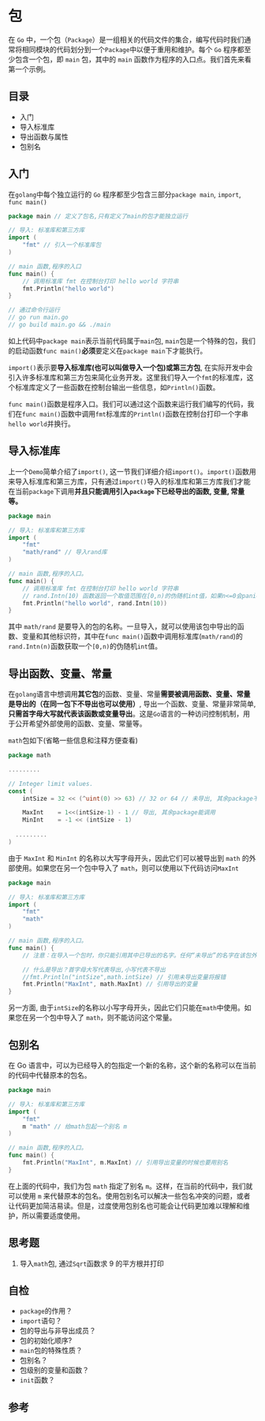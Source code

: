 # 包

在 `Go` 中，一个包（`Package`）是一组相关的代码文件的集合，编写代码时我们通常将相同模块的代码划分到一个`Package`中以便于重用和维护。每个 `Go` 程序都至少包含一个包，即 `main` 包，其中的 `main` 函数作为程序的入口点。我们首先来看第一个示例。

## 目录

- 入门
- 导入标准库
- 导出函数与属性
- 包别名

## 入门 

在`golang`中每个独立运行的 `Go` 程序都至少包含三部分`package main`, `import`, `func main()`

```go
package main // 定义了包名,只有定义了main的包才能独立运行

// 导入: 标准库和第三方库
import (
	"fmt" // 引入一个标准库包
)

// main 函数,程序的入口
func main() {
	// 调用标准库 fmt 在控制台打印 hello world 字符串
	fmt.Println("hello world")
}

// 通过命令行运行
// go run main.go
// go build main.go && ./main
```

如上代码中`package main`表示当前代码属于`main`包, `main`包是一个特殊的包，我们的启动函数`func main()`**必须**要定义在`package main`下才能执行。

`import()`表示要**导入标准库(**也可以叫做导入一个包)或**第三方包**, 在实际开发中会引入许多标准库和第三方包来简化业务开发。这里我们导入一个`fmt`的标准库，这个标准库定义了一些函数在控制台输出一些信息，如`Println()`函数。

`func main()`函数是程序入口。我们可以通过这个函数来运行我们编写的代码，我们在`func main()`函数中调用`fmt`标准库的`Println()`函数在控制台打印一个字串`hello world`并换行。

## 导入标准库

上一个`Demo`简单介绍了`import()`, 这一节我们详细介绍`import()`。`import()`函数用来导入标准库和第三方库，只有通过`import()`导入的标准库和第三方库我们才能在当前`package`下调用**并且只能调用引入`package`下已经导出的函数, 变量, 常量等。**

```go
package main

// 导入: 标准库和第三方库
import (
	"fmt"
	"math/rand" // 导入rand库
)

// main 函数,程序的入口。
func main() {
	// 调用标准库 fmt 在控制台打印 hello world 字符串
	// rand.Intn(10) 函数返回一个取值范围在[0,n)的伪随机int值，如果n<=0会panic。
	fmt.Println("hello world", rand.Intn(10))
}
```

其中 `math/rand` 是要导入的包的名称。一旦导入，就可以使用该包中导出的函数、变量和其他标识符，其中在`func main()`函数中调用标准库(`math/rand`)的`rand.Intn(n)`函数获取一个`[0,n)`的伪随机`int`值。

## 导出函数、变量、常量

在`golang`语言中想调用**其它包**的函数、变量、常量**需要被调用函数、变量、常量是导出的（在同一包下不导出也可以使用）**, 导出一个函数、变量、常量非常简单, **只需首字母大写就代表该函数或变量导出**。这是`Go`语言的一种访问控制机制，用于公开希望外部使用的函数、变量、常量等。

`math`包如下(省略一些信息和注释方便查看)

```go
package math

.........

// Integer limit values.
const (
	intSize = 32 << (^uint(0) >> 63) // 32 or 64 // 未导出, 其余package不能调用

	MaxInt    = 1<<(intSize-1) - 1 // 导出, 其余package能调用
	MinInt    = -1 << (intSize - 1)
  
  .........
)
```

由于 `MaxInt` 和 `MinInt` 的名称以大写字母开头，因此它们可以被导出到 `math` 的外部使用。如果您在另一个包中导入了 `math`，则可以使用以下代码访问`MaxInt` 

```go
package main

// 导入: 标准库和第三方库
import (
	"fmt"
	"math"
)

// main 函数,程序的入口。
func main() {
	// 注意：在导入一个包时，你只能引用其中已导出的名字。任何“未导出”的名字在该包外均无法访问

	// 什么是导出？首字母大写代表导出,小写代表不导出
	//fmt.Println("intSize",math.intSize) // 引用未导出变量将报错
	fmt.Println("MaxInt", math.MaxInt) // 引用导出的变量
}
```

另一方面, 由于`intSize`的名称以小写字母开头，因此它们只能在`math`中使用。如果您在另一个包中导入了 `math`，则不能访问这个常量。

## 包别名

在 Go 语言中，可以为已经导入的包指定一个新的名称，这个新的名称可以在当前的代码中代替原本的包名。

```go
package main

// 导入: 标准库和第三方库
import (
	"fmt"
	m "math" // 给math包起一个别名 m
)

// main 函数,程序的入口。
func main() {
	fmt.Println("MaxInt", m.MaxInt) // 引用导出变量的时候也要用别名
}
```

在上面的代码中，我们为包 `math` 指定了别名 `m`。这样，在当前的代码中，我们就可以使用 `m` 来代替原本的包名。使用包别名可以解决一些包名冲突的问题，或者让代码更加简洁易读。但是，过度使用包别名也可能会让代码更加难以理解和维护，所以需要适度使用。

## 思考题

1. 导入`math`包, 通过`Sqrt`函数求 9 的平方根并打印

## 自检

- `package`的作用？
- `import`语句？
- 包的导出与非导出成员？
- 包的初始化顺序?
- `main`包的特殊性质？
- 包别名？
- 包级别的变量和函数？
- `init`函数？

## 参考

